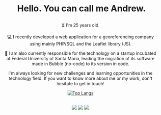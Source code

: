 # <p align="center"> &nbsp;Hello. You can call me Andrew.</p>


<p align="center">⏳ I'm 25 years old.
<p align="center">💻 I recently developed a web application for a georeferencing company using mainly PHP/SQL and the Leaflet library (JS).
<p align="center">🚀 I am also currently responsible for the technology on a startup incubated at Federal University of Santa Maria, leading the migration of its software made in Bubble (no-code) to its version in code.
<p align="center"> I'm always looking for new challenges and learning opportunities in the technology field. If you want to know more about me or my work, don't hesitate to get in touch!</p>





<div align="center">
  
  
[![Top Langs](https://github-readme-stats.vercel.app/api/top-langs/?username=noobandrew&layout=donut&theme=dark&langs_count=8)](https://github.com/anuraghazra/github-readme-stats)
  <div>
  
  
 



## 
<p align="center"><a href="https://www.linkedin.com/in/hammelandrew/" target="_blank"><img src="https://img.shields.io/badge/-ANDREW HAMMEL-%230077B5?style=for-the-badge&logo=linkedin&logoColor=white" target="_blank"></a>
  <a href="https://instagram.com/hammelandrew" target="_blank"><img src="https://img.shields.io/badge/-hammelandrew-%23E4405F?style=for-the-badge&logo=instagram&logoColor=white" target="_blank"></a>
   <a href = "mailto:andrewhammelcontato@gmail.com"><img src="https://img.shields.io/badge/-GMAIL-%23333?style=for-the-badge&logo=gmail&logoColor=RED" target="_blank"></a>
